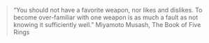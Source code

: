 
> “You should not have a favorite weapon, nor likes and dislikes. To become over-familiar with one weapon is as much a fault as not knowing it sufficiently well.”
> Miyamoto Musash, The Book of Five Rings
